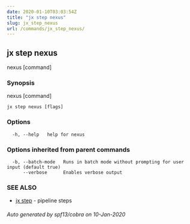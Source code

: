 ```yaml
---
date: 2020-01-10T03:03:54Z
title: "jx step nexus"
slug: jx_step_nexus
url: /commands/jx_step_nexus/
---
```

## jx step nexus

nexus [command]

### Synopsis

nexus [command]

```
jx step nexus [flags]
```

### Options

```
  -h, --help   help for nexus
```

### Options inherited from parent commands

```
  -b, --batch-mode   Runs in batch mode without prompting for user input (default true)
      --verbose      Enables verbose output
```

### SEE ALSO

* [jx step](/commands/jx_step/)	 - pipeline steps

###### Auto generated by spf13/cobra on 10-Jan-2020

